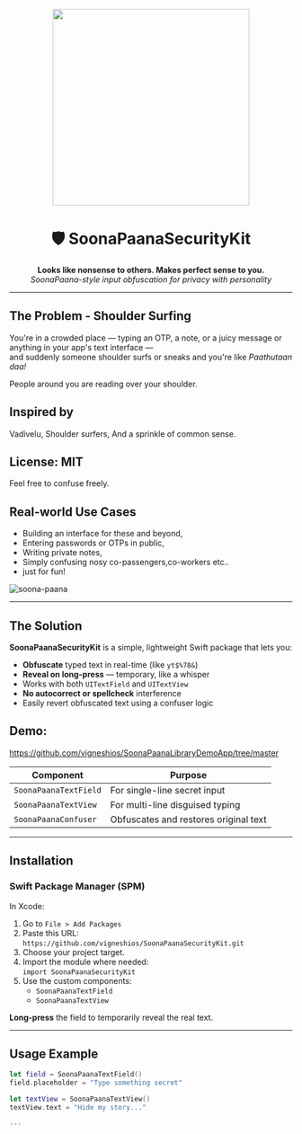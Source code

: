 <p align="center">
  <img src="https://github.com/user-attachments/assets/05128604-ff10-45c1-9495-33a96861f631" width="350" />
</p>

<h1 align="center">🛡️ SoonaPaanaSecurityKit</h1>

<p align="center">
  <strong>Looks like nonsense to others. Makes perfect sense to you.</strong><br/>
<em>SoonaPaana-style input obfuscation for privacy with personality</em>
</p>

---

##  The Problem - Shoulder Surfing

You're in a crowded place — typing an OTP, a note, or a juicy message or anything in your app's text interface  —  
and suddenly someone shoulder surfs or sneaks and you're like *Paathutaan daa!*  

People around you are reading over your shoulder.

## Inspired by
Vadivelu, Shoulder surfers, And a sprinkle of common sense.

## License: MIT 
Feel free to confuse freely.

## Real-world Use Cases
-  Building an interface for these and beyond,
-  Entering passwords or OTPs in public,
-  Writing private notes,
-  Simply confusing nosy co-passengers,co-workers etc..
-  just for fun!


  ![soona-paana](https://github.com/user-attachments/assets/036cebf5-ea0f-409d-9b90-20a2516fbcd9)

---

##  The Solution

**SoonaPaanaSecurityKit** is a simple, lightweight Swift package that lets you:

-  **Obfuscate** typed text in real-time (like `yt$%78&`)
-  **Reveal on long-press** — temporary, like a whisper
-  Works with both `UITextField` and `UITextView`
-  **No autocorrect or spellcheck** interference
-  Easily revert obfuscated text using a confuser logic
## Demo: 
https://github.com/vigneshios/SoonaPaanaLibraryDemoApp/tree/master

| Component             | Purpose                               |
| --------------------- | ------------------------------------- |
| `SoonaPaanaTextField` | For single-line secret input          |
| `SoonaPaanaTextView`  | For multi-line disguised typing       |
| `SoonaPaanaConfuser`  | Obfuscates and restores original text |

---

##  Installation

###  Swift Package Manager (SPM)

In Xcode:

1. Go to `File > Add Packages`
2. Paste this URL:  
   `https://github.com/vigneshios/SoonaPaanaSecurityKit.git`
3. Choose your project target.
4. Import the module where needed:  
   `import SoonaPaanaSecurityKit`
5. Use the custom components:  
   - `SoonaPaanaTextField`  
   - `SoonaPaanaTextView`

 **Long-press** the field to temporarily reveal the real text.

---

## Usage Example

```swift
let field = SoonaPaanaTextField()
field.placeholder = "Type something secret"

let textView = SoonaPaanaTextView()
textView.text = "Hide my story..."

---








